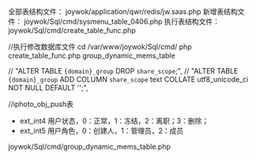 全部表结构文件：
joywok/application/qwr/redis/jw.saas.php
新增表结构文件：
joywok/Sql/cmd/sysmenu_table_0406.php
执行表结构文件：
joywok/Sql/cmd/create_table_func.php

//执行修改数据库文件
cd /var/www/joywok/Sql/cmd/
php create_table_func.php group_dynamic_mems_table

//    "ALTER TABLE `{domain}_group` DROP `share_scope`;",
//    "ALTER TABLE `{domain}_group` ADD COLUMN `share_scope` text COLLATE utf8_unicode_ci NOT NULL DEFAULT '';",


//iphoto_obj_push表
* ext_int4 用户状态，0：正常，1：冻结，2：离职；3：删除；
* ext_int5 用户角色，0：创建人，1：管理员，2：成员



joywok/Sql/cmd/group_dynamic_mems_table.php
